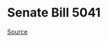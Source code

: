 # Senate Bill 5041

[Source](http://lawfilesext.leg.wa.gov/biennium/2023-24/Pdf/Bills/Senate%20Bills/5041.pdf)